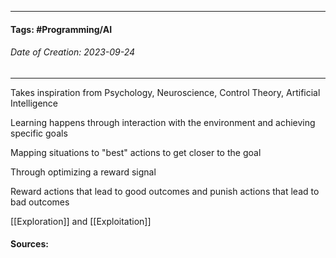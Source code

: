 __________________________________________________________________________
#### **Tags:** #Programming/AI 
###### *Date of Creation: 2023-09-24*
__________________________________________________________________________

Takes inspiration from Psychology, Neuroscience, Control Theory, Artificial Intelligence 

Learning happens through interaction with the environment and achieving specific goals

Mapping situations to "best" actions to get closer to the goal

Through optimizing a reward signal

Reward actions that lead to good outcomes and punish actions that lead to bad outcomes

[[Exploration]] and [[Exploitation]]

#### Sources: